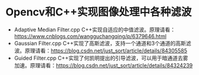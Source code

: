 # Opencv和C++实现图像处理中各种滤波

- Adaptive Median Filter.cpp C++实现自适应的中值滤波。原理请看：https://www.cnblogs.com/wangguchangqing/p/6379646.html
- Gaussian Filter.cpp C++实现了高斯滤波，支持一个通道和3个通道的高斯滤波。原理请看：https://blog.csdn.net/just_sort/article/details/84305585
- Guided Filter.cpp C++实现了何凯明提出的引导滤波，可以用于暗通道去雾加速。原理请看：https://blog.csdn.net/just_sort/article/details/84324239
